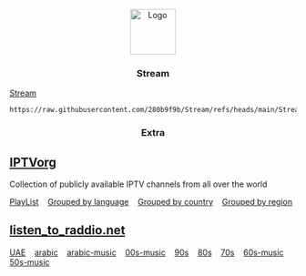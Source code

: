 <!-- PROJECT LOGO -->
<br />
<div align="center">
  <a href="https://280b9f9b.github.io/Stream/">
    <img src="https://280b9f9b.github.io/IPTV/Resource/main.png" alt="Logo" width="80" height="80">
  </a>

<h3 align="center">Stream</h3>
</div>

[Stream](https://280b9f9b.github.io/Stream/)

   ```
   https://raw.githubusercontent.com/280b9f9b/Stream/refs/heads/main/Stream/Stream.m3u8
   ```

<h3 align="center">Extra</h3>





<!-- GETTING STARTED -->
## [IPTVorg](https://github.com/iptv-org/iptv)

Collection of publicly available IPTV channels from all over the world

[PlayList](https://280b9f9b.github.io/Stream/List/IPTVorg/Grouped%20by%20category.html) &nbsp;&nbsp; [Grouped by language](https://280b9f9b.github.io/Stream/List/IPTVorg/Grouped%20by%20language.html) &nbsp;&nbsp; [Grouped by country](https://280b9f9b.github.io/Stream/List/IPTVorg/Grouped%20by%20country.html) &nbsp;&nbsp; [Grouped by region](https://280b9f9b.github.io/Stream/List/IPTVorg/Grouped%20by%20region.html)


## [listen_to_raddio.net](https://github.com/junguler/listen_to_raddio.net/tree/main?tab=readme-ov-file)

[UAE](https://280b9f9b.github.io/Stream/Radio/united-arab-emirates.html) &nbsp;&nbsp; [arabic](https://280b9f9b.github.io/Stream/Radio/arabic.html) &nbsp;&nbsp; [arabic-music](https://280b9f9b.github.io/Stream/Radio/arabic-music.html) &nbsp;&nbsp; [00s-music](https://280b9f9b.github.io/Stream/Radio/00s-music.html) &nbsp;&nbsp; [90s](https://280b9f9b.github.io/Stream/Radio/90s.html) &nbsp;&nbsp; [80s](https://280b9f9b.github.io/Stream/Radio/80s.html) &nbsp;&nbsp; [70s](https://280b9f9b.github.io/Stream/Radio/70s.html) &nbsp;&nbsp; [60s-music](https://280b9f9b.github.io/Stream/Radio/60s-music.html) &nbsp;&nbsp; [50s-music](https://280b9f9b.github.io/Stream/Radio/50s-music.html)

